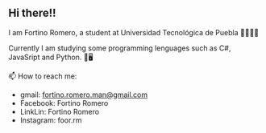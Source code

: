 ## Hi there!!

I am Fortino Romero, a student at Universidad Tecnológica de Puebla 👨🏻‍💻💚

Currently I am studying some programming lenguages such as C#, JavaSript and Python. 🌱🖥

📫 How to reach me: 
- gmail: fortino.romero.man@gmail.com
- Facebook: Fortino Romero
- LinkLin: Fortino Romero 
- Instagram: foor.rm
